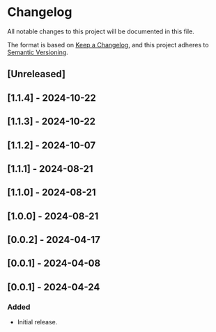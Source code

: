 # Changelog

All notable changes to this project will be documented in this file.

The format is based on [Keep a Changelog](https://keepachangelog.com/en/1.0.0/),
and this project adheres to [Semantic Versioning](https://semver.org/spec/v2.0.0.html).

## [Unreleased]

## [1.1.4] - 2024-10-22

## [1.1.3] - 2024-10-22

## [1.1.2] - 2024-10-07

## [1.1.1] - 2024-08-21

## [1.1.0] - 2024-08-21

## [1.0.0] - 2024-08-21

## [0.0.2] - 2024-04-17

## [0.0.1] - 2024-04-08
## [0.0.1] - 2024-04-24

### Added
- Initial release.
